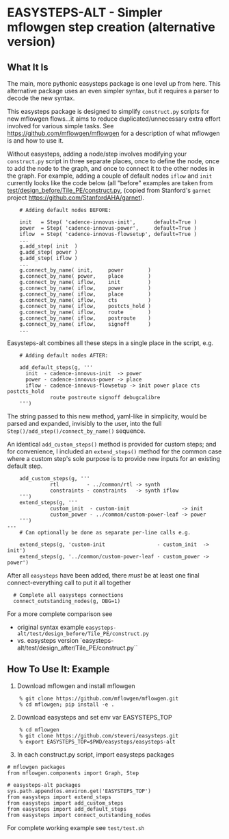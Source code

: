# EASYSTEPS-ALT - Simpler mflowgen step creation (alternative version)

## What It Is

The main, more pythonic easysteps package is one level up from here. This alternative package uses an even simpler syntax, but it requires a parser to decode the new syntax.

This easysteps package is designed to simplify `construct.py` scripts for new mflowgen flows...it aims to reduce duplicated/unnecessary extra effort involved for various simple tasks. See https://github.com/mflowgen/mflowgen for a description of what mflowgen is and how to use it.

Without easysteps, adding a node/step involves modifying your `construct.py` script in three separate places, once to define the node, once to add the node to the graph, and once to connect it to the other nodes in the graph. For example, adding a couple of default nodes `iflow` and `init` currently looks like the code below (all "before" examples are taken from [test/design_before/Tile_PE/construct.py](https://github.com/steveri/easysteps/blob/master/easysteps-alt/test/design_before/Tile_PE/construct.py), (copied from Stanford's `garnet` project https://github.com/StanfordAHA/garnet).

```
    # Adding default nodes BEFORE:

    init   = Step( 'cadence-innovus-init',      default=True )
    power  = Step( 'cadence-innovus-power',     default=True )
    iflow  = Step( 'cadence-innovus-flowsetup', default=True )
    ...
    g.add_step( init  )
    g.add_step( power )
    g.add_step( iflow )
    ...
    g.connect_by_name( init,     power        )
    g.connect_by_name( power,    place        )
    g.connect_by_name( iflow,    init         )
    g.connect_by_name( iflow,    power        )
    g.connect_by_name( iflow,    place        )
    g.connect_by_name( iflow,    cts          )
    g.connect_by_name( iflow,    postcts_hold )
    g.connect_by_name( iflow,    route        )
    g.connect_by_name( iflow,    postroute    )
    g.connect_by_name( iflow,    signoff      )
    ...
```

Easysteps-alt combines all these steps in a single place in the script, e.g.
```
    # Adding default nodes AFTER:
 
    add_default_steps(g, '''
      init  - cadence-innovus-init  -> power
      power - cadence-innovus-power -> place
      iflow - cadence-innovus-flowsetup -> init power place cts postcts_hold
              route postroute signoff debugcalibre
    ''')
```
The string passed to this new method, yaml-like in simplicity, would be parsed and expanded, invisibly to the user, into the full `Step()/add_step()/connect_by_name()` sequence.

An identical `add_custom_steps()` method is provided for custom steps; and for convenience, I included an `extend_steps()` method for the common case where a custom step's sole purpose is to provide new inputs for an existing default step.
```
    add_custom_steps(g, '''
              rtl         - ../common/rtl -> synth
              constraints - constraints   -> synth iflow
    ''')
    extend_steps(g, '''
              custom_init  - custom-init                 -> init
              custom_power - ../common/custom-power-leaf -> power
    ''')
---
    # Can optionally be done as separate per-line calls e.g.
 
    extend_steps(g, 'custom-init                 - custom_init  -> init')
    extend_steps(g, '../common/custom-power-leaf - custom_power -> power')
```

After all `easysteps` have been added, there *must* be at least one final connect-everything call to put it all together
```
  # Complete all easysteps connections
  connect_outstanding_nodes(g, DBG=1)
```

For a more complete comparison see
* original syntax example `easysteps-alt/test/design_before/Tile_PE/construct.py`
* vs. easysteps version `easysteps-alt/test/design_after/Tile_PE/construct.py``


## How To Use It: Example

1. Download mflowgen and install mflowgen
```
    % git clone https://github.com/mflowgen/mflowgen.git
    % cd mflowgen; pip install -e .
```

2. Download easysteps and set env var EASYSTEPS_TOP
```
    % cd mflowgen
    % git clone https://github.com/steveri/easysteps.git
    % export EASYSTEPS_TOP=$PWD/easysteps/easysteps-alt
```
3. In each construct.py script, import easysteps packages
```
# mflowgen packages
from mflowgen.components import Graph, Step

# easysteps-alt packages
sys.path.append(os.environ.get('EASYSTEPS_TOP')
from easysteps import extend_steps
from easysteps import add_custom_steps
from easysteps import add_default_steps
from easysteps import connect_outstanding_nodes
```

For complete working example see `test/test.sh`
